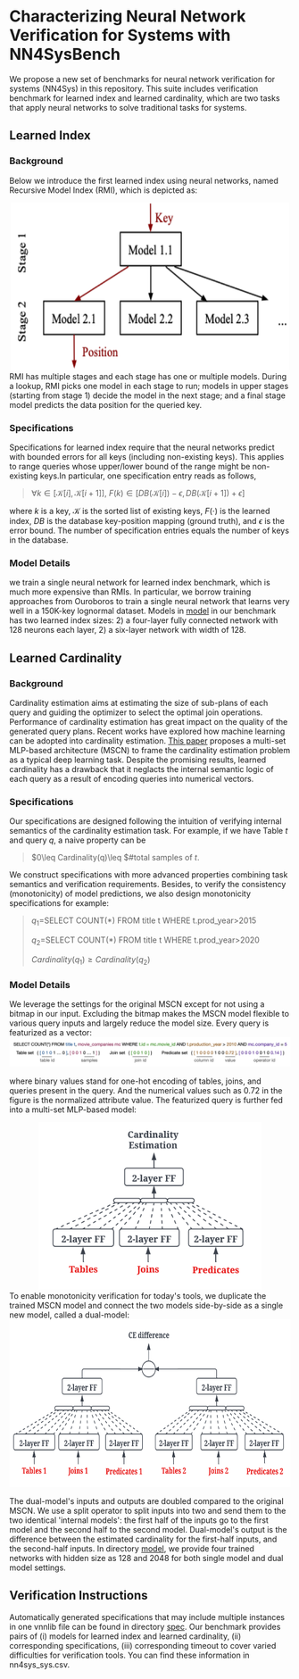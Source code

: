 # Characterizing Neural Network Verification for Systems with NN4SysBench
We propose a new set of benchmarks for neural network verification for systems (NN4Sys) in this repository. This suite includes verification benchmark for learned index and learned cardinality, which are two tasks that apply neural networks to solve traditional tasks for systems. 

## Learned Index

### Background
Below we introduce the first learned index using neural networks, named Recursive Model Index (RMI), which is depicted as:
<div align=center><img width="500" height="300" src="./imgs/RMI.png"/></div> 
RMI has multiple stages and each stage has one or multiple models. During a lookup, RMI picks one model in each stage to run; models in upper stages (starting from stage 1) decide the model in the next stage; and a final stage model predicts the data position for the queried key.

### Specifications
Specifications for learned index require that the neural networks predict with bounded errors for all keys (including non-existing keys). This applies to range queries whose upper/lower bound of the range might be non-existing keys.In particular, one specification entry reads as follows,


> $\forall k \in [\mathcal{K}[i], \mathcal{K}[i+1]]$,
> $F(k) \in [DB(\mathcal{K}[i])-\epsilon, DB(\mathcal{K}[i+1])+\epsilon]$

where $k$ is a key, $\mathcal{K}$ is the sorted list of existing keys, $F(\cdot)$ is the learned index, $DB$ is the database key-position mapping (ground truth), and $\epsilon$ is the error bound. The number of specification entries equals the number of keys in the database.

### Model Details
we train a single neural network for learned index benchmark, which
is much more expensive than RMIs. In particular, we borrow training approaches from Ouroboros to train a single neural network that learns very well in a 150K-key lognormal dataset. Models in [model](./model) in our benchmark has two learned index sizes: 2) a four-layer fully connected network with 128 neurons each layer, 2) a six-layer network with width of 128.

## Learned Cardinality

### Background

Cardinality estimation aims at estimating the size of sub-plans of each query and guiding the optimizer to select the optimal join operations. Performance of cardinality estimation has great impact on the quality of the generated query plans. Recent works have explored how machine learning can be adopted into cardinality estimation. [This paper](https://arxiv.org/pdf/1809.00677.pdf) proposes a multi-set MLP-based architecture (MSCN) to frame the cardinality estimation problem as a typical deep learning task.  Despite the promising results, learned cardinality has a drawback that it neglacts the internal semantic logic of each query as a result of encoding queries into numerical vectors.

### Specifications

Our specifications are designed following the intuition of verifying internal semantics of the cardinality estimation task. For example, if we have Table $t$ and query $q$, a naive property can be

> $0\leq Cardinality(q)\leq $#total samples of $t$.

We construct specifications with more advanced properties combining task semantics and verification requirements. Besides, to verify the consistency (monotonicity) of model predictions, we also design monotonicity specifications for example:

> $q_1$=SELECT COUNT(*) FROM title t WHERE t.prod_year>2015
>
> $q_2$=SELECT COUNT(*) FROM title t WHERE t.prod_year>2020
>
> $Cardinality(q_1) \geq Cardinality(q_2)$

### Model Details

We leverage the settings for the original MSCN except for not using a bitmap in our input. Excluding the bitmap makes the MSCN model flexible to various query inputs and largely reduce the model size.  Every query is featurized as a vector:
![](./imgs/input_encoding.png)

where binary values stand for one-hot encoding of tables, joins, and queries present in the query. And the numerical values such as 0.72 in the figure is the normalized attribute value. 
The featurized query is further fed into a multi-set MLP-based model:
<div align=center><img width="400" height="300" src="./imgs/single_model.png"/></div>
To enable monotonicity verification for today's tools, we duplicate the trained MSCN model and connect the two models side-by-side as a single new model, called a dual-model:

<div align=center><img width="600" height="300" src="./imgs/double_model.png"/></div> 

The dual-model's inputs and outputs are doubled compared to the original MSCN. We use a split operator to split inputs into two and send them to the two identical 'internal models': the first half of the inputs go to the first model and the second half to the second model. Dual-model's output is the difference between the estimated cardinality for the first-half inputs, and the second-half inputs. 
In directory [model](./model), we provide four trained networks with hidden size as 128 and 2048 for both single model and dual model settings.
## Verification Instructions
Automatically generated specifications that may include multiple instances in one vnnlib file can be found in directory [spec](./spec). 
Our benchmark provides pairs of (i) models for learned index and learned cardinality, (ii) corresponding specifications, (iii) corresponding timeout to cover varied difficulties for verification tools. You can find these information in nn4sys_sys.csv.
